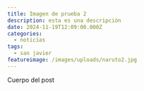 ```yaml
---
title: Imagen de prueba 2
description: esta es una descripción
date: 2024-11-19T12:09:00.000Z
categories:
  - noticias
tags:
  - san javier
featureimage: /images/uploads/naruto2.jpg
---
```

Cuerpo del post
